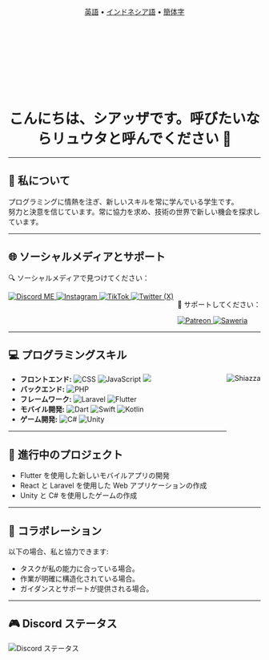 <div align="center">
  <p>
    <a href="/readme.md">英語</a> •
    <a href="/readmeid.md">インドネシア語</a> •
    <a href="/readmecn.md">簡体字</a>
  </p>
  <img src="src/new/WhiteBanner.gif" alt="Banner">
  <h1>こんにちは、シアッザです。呼びたいならリュウタと呼んでください 👋</h1>
</div>

<hr>

<h2>📖 私について</h2>
<p>
  プログラミングに情熱を注ぎ、新しいスキルを常に学んでいる学生です。<br>
  努力と決意を信じています。常に協力を求め、技術の世界で新しい機会を探求しています。
</p>

<hr>

<h2>🌐 ソーシャルメディアとサポート</h2>
<p>🔍 ソーシャルメディアで見つけてください：</p>
<div style="display: flex; justify-content: space-between;">
  <div>
    <a href="https://discord.gg/yngYmxjtzP">
      <img alt="Discord ME" src="https://img.shields.io/badge/Discord-%235865F2.svg?style=for-the-badge&logo=discord&logoColor=white"/>
    </a>
    <a href="https://www.instagram.com/shiazza_/?lang=id">
      <img alt="Instagram" src="https://img.shields.io/badge/Instagram-%23E4405F.svg?style=for-the-badge&logo=instagram&logoColor=white"/>
    </a>
    <a href="https://www.tiktok.com/@shiazza_?lang=id-ID">
      <img alt="TikTok" src="https://img.shields.io/badge/TikTok-%23000000.svg?style=for-the-badge&logo=tiktok&logoColor=white"/>
    </a>
    <a href="https://twitter.com/shiazza_?lang=id">
      <img alt="Twitter (X)" src="https://img.shields.io/badge/X-%23000000.svg?style=for-the-badge&logo=X&logoColor=white"/>
    </a>
  </div>
  <div>
   <p>💸 サポートしてください：</p>
    <a href="https://www.patreon.com/shiazza">
      <img alt="Patreon" src="https://img.shields.io/badge/Patreon-%23F96854.svg?style=for-the-badge&logo=patreon&logoColor=white"/>
    </a>
    <a href="https://saweria.co/shiazza">
      <img alt="Saweria" src="https://img.shields.io/badge/Saweria-%23FFDD00.svg?style=for-the-badge&logo=saweria&logoColor=black"/>
    </a>
  </div>
</div>

<hr>

<div>
<h2>💻 プログラミングスキル</h2>
 <img src="https://github-readme-stats.vercel.app/api/top-langs?username=shiazza&show_icons=true&locale=en&layout=compact" align="right" alt="Shiazza" height="140">
<ul align="left">
  <li><strong>フロントエンド:</strong> <img src="https://img.shields.io/badge/CSS-%231572B6.svg?style=for-the-badge&logo=css3&logoColor=white" alt="CSS" height="20"> <img src="https://img.shields.io/badge/JavaScript-%23F7DF1E.svg?style=for-the-badge&logo=javascript&logoColor=black" alt="JavaScript" height="20"> <img src="https://img.shields.io/badge/React-%2361DAFB.svg?style=for-the-badge&logo=react&logoColor=black" height="20"></li>
  <li><strong>バックエンド:</strong> <img src="https://img.shields.io/badge/PHP-%23777BB4.svg?style=for-the-badge&logo=php&logoColor=white" alt="PHP" height="20"></li>
  <li><strong>フレームワーク:</strong> <img src="https://img.shields.io/badge/Laravel-%23FF2D20.svg?style=for-the-badge&logo=laravel&logoColor=white" alt="Laravel" height="20"> <img src="https://img.shields.io/badge/Flutter-%2302569B.svg?style=for-the-badge&logo=flutter&logoColor=white" alt="Flutter" height="20"></li>
  <li><strong>モバイル開発:</strong> <img src="https://img.shields.io/badge/Dart-%230175C2.svg?style=for-the-badge&logo=dart&logoColor=white" alt="Dart" height="20"> <img src="https://img.shields.io/badge/Swift-%23FA7343.svg?style=for-the-badge&logo=swift&logoColor=white" alt="Swift" height="20"> <img src="https://img.shields.io/badge/Kotlin-%230095D5.svg?style=for-the-badge&logo=kotlin&logoColor=white" alt="Kotlin" height="20"></li>
  <li><strong>ゲーム開発:</strong> <img src="https://img.shields.io/badge/C%23-%23239120.svg?style=for-the-badge&logo=csharp&logoColor=white" alt="C#" height="20"> <img src="https://img.shields.io/badge/Unity-%23000000.svg?style=for-the-badge&logo=unity&logoColor=white" alt="Unity" height="20"></li>
</ul>
<hr>
</div>

<h2>🚀 進行中のプロジェクト</h2>
<ul>
  <li>Flutter を使用した新しいモバイルアプリの開発</li>
  <li>React と Laravel を使用した Web アプリケーションの作成</li>
  <li>Unity と C# を使用したゲームの作成</li>
</ul>
<hr>

<h2>🤝 コラボレーション</h2>
<p>以下の場合、私と協力できます:</p>
<ul>
  <li>タスクが私の能力に合っている場合。</li>
  <li>作業が明確に構造化されている場合。</li>
  <li>ガイダンスとサポートが提供される場合。</li>
</ul>

<hr>

<h2>🎮 Discord ステータス</h2>
<div>
  <img src="https://lanyard.cnrad.dev/api/792601429654110208?&borderRadius=30px&idleMessage=Gatau%20dia%20lagi%20ngapain" alt="Discord ステータス" height="190">
</div>
